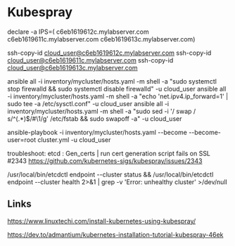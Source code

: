 # Kubespray

declare -a IPS=( c6eb1619612c.mylabserver.com c6eb1619611c.mylabserver.com c6eb1619613c.mylabserver.com)

ssh-copy-id cloud_user@c6eb1619612c.mylabserver.com
ssh-copy-id cloud_user@c6eb1619611c.mylabserver.com
ssh-copy-id cloud_user@c6eb1619613c.mylabserver.com



ansible all -i inventory/mycluster/hosts.yaml -m shell -a "sudo systemctl stop firewalld && sudo systemctl disable firewalld" -u cloud_user
ansible all -i inventory/mycluster/hosts.yaml -m shell -a "echo 'net.ipv4.ip_forward=1' | sudo tee -a /etc/sysctl.conf" -u cloud_user
ansible all -i inventory/mycluster/hosts.yaml -m shell -a "sudo sed -i '/ swap / s/^\(.*\)$/#\1/g' /etc/fstab && sudo swapoff -a" -u cloud_user

ansible-playbook -i inventory/mycluster/hosts.yaml --become --become-user=root cluster.yml -u cloud_user


troubleshoot:
etcd : Gen_certs | run cert generation script fails on SSL #2343
https://github.com/kubernetes-sigs/kubespray/issues/2343

/usr/local/bin/etcdctl endpoint --cluster status && /usr/local/bin/etcdctl endpoint --cluster health 2>&1 | grep -v 'Error: unhealthy cluster' >/dev/null



## Links

https://www.linuxtechi.com/install-kubernetes-using-kubespray/

https://dev.to/admantium/kubernetes-installation-tutorial-kubespray-46ek
